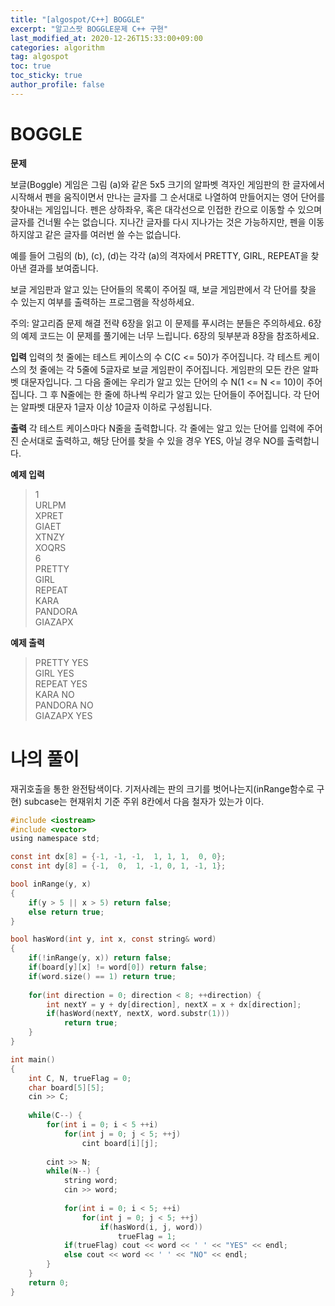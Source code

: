 ```yaml
---
title: "[algospot/C++] BOGGLE"
excerpt: "알고스팟 BOGGLE문제 C++ 구현"
last_modified_at: 2020-12-26T15:33:00+09:00
categories: algorithm
tag: algospot
toc: true
toc_sticky: true
author_profile: false
---
```


# BOGGLE

**문제**

보글(Boggle) 게임은 그림 (a)와 같은 5x5 크기의 알파벳 격자인
게임판의 한 글자에서 시작해서 펜을 움직이면서 만나는 글자를 그 순서대로 나열하여 만들어지는 영어 단어를 찾아내는 게임입니다. 펜은 상하좌우, 혹은 대각선으로 인접한 칸으로 이동할 수 있으며 글자를 건너뛸 수는 없습니다. 지나간 글자를 다시 지나가는 것은 가능하지만, 펜을 이동하지않고 같은 글자를 여러번 쓸 수는 없습니다.

예를 들어 그림의 (b), (c), (d)는 각각 (a)의 격자에서 PRETTY, GIRL, REPEAT을 찾아낸 결과를 보여줍니다.

보글 게임판과 알고 있는 단어들의 목록이 주어질 때, 보글 게임판에서 각 단어를 찾을 수 있는지 여부를 출력하는 프로그램을 작성하세요.

주의: 알고리즘 문제 해결 전략 6장을 읽고 이 문제를 푸시려는 분들은 주의하세요. 6장의 예제 코드는 이 문제를 풀기에는 너무 느립니다. 6장의 뒷부분과 8장을 참조하세요.

**입력**
입력의 첫 줄에는 테스트 케이스의 수 C(C <= 50)가 주어집니다. 각 테스트 케이스의 첫 줄에는 각 5줄에 5글자로 보글 게임판이 주어집니다. 게임판의 모든 칸은 알파벳 대문자입니다.
그 다음 줄에는 우리가 알고 있는 단어의 수 N(1 <= N <= 10)이 주어집니다. 그 후 N줄에는 한 줄에 하나씩 우리가 알고 있는 단어들이 주어집니다. 각 단어는 알파벳 대문자 1글자 이상 10글자 이하로 구성됩니다.

**출력**
각 테스트 케이스마다 N줄을 출력합니다. 각 줄에는 알고 있는 단어를 입력에 주어진 순서대로 출력하고, 해당 단어를 찾을 수 있을 경우 YES, 아닐 경우 NO를 출력합니다.

**예제 입력**
> 1  
> URLPM  
> XPRET  
> GIAET  
> XTNZY  
> XOQRS  
> 6  
> PRETTY  
> GIRL  
> REPEAT  
> KARA  
> PANDORA  
> GIAZAPX  

**예제 출력**
> PRETTY YES  
> GIRL YES  
> REPEAT YES  
> KARA NO  
> PANDORA NO  
> GIAZAPX YES  

# 나의 풀이

재귀호출을 통한 완전탐색이다.
기저사례는 판의 크기를 벗어나는지(inRange함수로 구현)
subcase는 현재위치 기준 주위 8칸에서 다음 철자가 있는가 이다.

``` c
#include <iostream>
#include <vector>
using namespace std;

const int dx[8] = {-1, -1, -1,  1, 1, 1,  0, 0};
const int dy[8] = {-1,  0,  1, -1, 0, 1, -1, 1};

bool inRange(y, x)
{
	if(y > 5 || x > 5) return false;
	else return true;
}

bool hasWord(int y, int x, const string& word)
{
	if(!inRange(y, x)) return false;
	if(board[y][x] != word[0]) return false;
	if(word.size() == 1) return true;
	
	for(int direction = 0; direction < 8; ++direction) {
		int nextY = y + dy[direction], nextX = x + dx[direction];
		if(hasWord(nextY, nextX, word.substr(1)))
			return true;
	}
}

int main()
{
	int C, N, trueFlag = 0;
	char board[5][5];
	cin >> C;
	
	while(C--) {
		for(int i = 0; i < 5 ++i)
			for(int j = 0; j < 5; ++j)
				cint board[i][j];
		
		cint >> N;
		while(N--) {
			string word;
			cin >> word;
			
			for(int i = 0; i < 5; ++i)
				for(int j = 0; j < 5; ++j)
					if(hasWord(i, j, word))
						trueFlag = 1;
			if(trueFlag) cout << word << ' ' << "YES" << endl;
			else cout << word << ' ' << "NO" << endl;
		}
	}
	return 0;
}
```